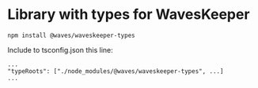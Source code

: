 # Library with types for WavesKeeper

`npm install @waves/waveskeeper-types`

Include to tsconfig.json this line:

```
...
"typeRoots": ["./node_modules/@waves/waveskeeper-types", ...]
...
```

